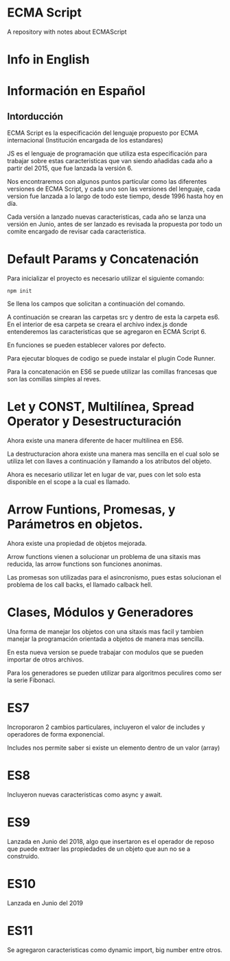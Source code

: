 # ECMA Script
A repository with notes about ECMAScript
# Info in English

# Información en Español
## Intorducción
ECMA Script es la especificación del lenguaje propuesto por ECMA internacional (Institución encargada de los estandares)

JS es el lenguaje de programación que utiliza esta especificación para trabajar sobre estas caracteristicas que van siendo añadidas cada año a partir del 2015, que fue lanzada la versión 6.

Nos encontraremos con algunos puntos particular como las diferentes versiones de ECMA Script, y cada uno son las versiones del lenguaje, cada version fue lanzada a lo largo de todo este tiempo, desde 1996 hasta hoy en día.

Cada versión a lanzado nuevas caracteristicas, cada año se lanza una versión en Junio, antes de ser lanzado es revisada la propuesta por todo un comite encargado de revisar cada caracteristica.

# Default Params y Concatenación
Para inicializar el proyecto es necesario utilizar el siguiente comando:
```
npm init
```
Se llena los campos que solicitan a continuación del comando.

A continuación se crearan las carpetas src y dentro de esta la carpeta es6. En el interior de esa carpeta se creara el archivo index.js donde entenderemos las caracteristicas que se agregaron en ECMA Script 6.

En funciones se pueden establecer valores por defecto.

Para ejecutar bloques de codigo se puede instalar el plugin Code Runner.

Para la concatenación en ES6 se puede utilizar las comillas francesas que son las comillas simples al reves.

# Let y CONST, Multilínea, Spread Operator y Desestructuración
Ahora existe una manera diferente de hacer multilinea en ES6.

La destructuracion ahora existe una manera mas sencilla en el cual solo se utiliza let con llaves a continuación y llamando a los atributos del objeto.

Ahora es necesario utilizar let en lugar de var, pues con let solo esta disponible en el scope a la cual es llamado.

# Arrow Funtions, Promesas, y Parámetros en objetos.
Ahora existe una propiedad de objetos mejorada.

Arrow functions vienen a solucionar un problema de una sitaxis mas reducida, las arrow functions son funciones anonimas.

Las promesas son utilizadas para el asincronismo, pues estas solucionan el problema de los call backs, el llamado calback hell.

# Clases, Módulos y Generadores
Una forma de manejar los objetos con una sitaxis mas facil y tambien manejar la programación orientada a objetos de manera mas sencilla.

En esta nueva version se puede trabajar con modulos que se pueden importar de otros archivos.

Para los generadores se pueden utilizar para algoritmos peculires como ser la serie Fibonaci.

# ES7
Incroporaron 2 cambios particulares, incluyeron el valor de includes y operadores de forma exponencial.

Includes nos permite saber si existe un elemento dentro de un valor (array)

# ES8
Incluyeron nuevas caracteristicas como async y await.

# ES9
Lanzada en Junio del 2018, algo que insertaron es el operador de reposo que puede extraer las propiedades de un objeto que aun no se a construido.

# ES10
Lanzada en Junio del 2019

# ES11
Se agregaron caracteristicas como dynamic import, big number entre otros.